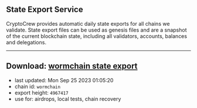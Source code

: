 ## State Export Service
CryptoCrew provides automatic daily state exports for all chains we validate. State export files can be used as genesis files and are a snapshot of the current blockchain state, including all validators, accounts, balances and delegations.

---
**Download: [wormchain state export](https://dl.ccvalidators.com/SERVICE/wormchain/wormchain_export_4967417.json)**
---

- last updated: Mon Sep 25 2023 01:05:20
- chain id: `wormchain`
- export height: `4967417`
- use for: airdrops, local tests, chain recovery
